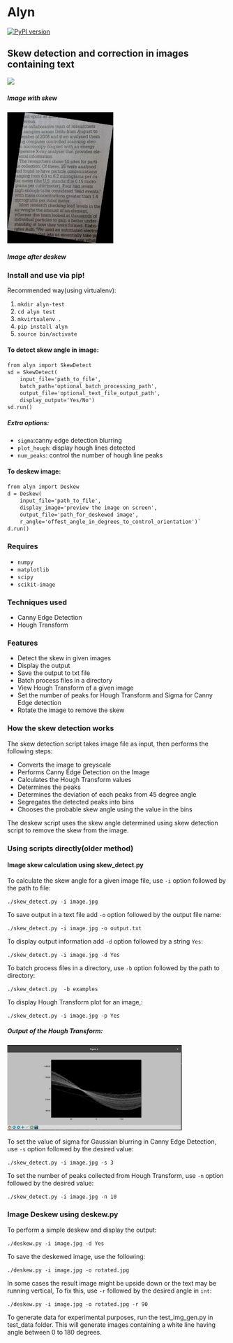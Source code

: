 # Alyn

[![PyPI version](https://badge.fury.io/py/alyn.svg)](https://badge.fury.io/py/alyn)

## Skew detection and correction in images containing text

<img src="/examples/4.jpg" width=400px></img>
<h5>Image with skew</h5>
<img src="sample_output.jpg" height=300px>
<h5>Image after deskew</h5>

### Install and use via pip!

Recommended way(using virtualenv):

1. `mkdir alyn-test`
2. `cd alyn test`
3. `mkvirtualenv .`
4. `pip install alyn`
5. `source bin/activate`

#### To detect skew angle in image:

```
from alyn import SkewDetect
sd = SkewDetect(
	input_file='path_to_file',
	batch_path='optional_batch_processing_path',
	output_file='optional_text_file_output_path',
	display_output='Yes/No')
sd.run()
```

##### Extra options:

* `sigma`:canny edge detection blurring
* `plot_hough`: display hough lines detected
* `num_peaks`: control the number of hough line peaks

#### To deskew image:

```
from alyn import Deskew
d = Deskew(
	input_file='path_to_file',
	display_image='preview the image on screen',
	output_file='path_for_deskewed image',
	r_angle='offest_angle_in_degrees_to_control_orientation')`
d.run()
```
### Requires

* `numpy`
* `matplotlib`
* `scipy`
* `scikit-image`

### Techniques used

* Canny Edge Detection
* Hough Transform

### Features

* Detect the skew in given images
* Display the output 
* Save the output to txt file
* Batch process files in a directory
* View Hough Transform of a given image
* Set the number of peaks for Hough Transform and Sigma for Canny Edge detection
* Rotate the image to remove the skew

### How the skew detection works

The skew detection script takes image file as input, then performs the following steps:

* Converts the image to greyscale
* Performs Canny Edge Detection on the Image
* Calculates the Hough Transform values
* Determines the peaks
* Determines the deviation of each peaks from 45 degree angle
* Segregates the detected peaks into bins
* Chooses the probable skew angle using the value in the bins

The deskew script uses the skew angle determined using skew detection script to remove the skew from the image.

### Using scripts directly(older method)

#### Image skew calculation using skew_detect.py

To calculate the skew angle for a given image file, use `-i` option followed by the path to file:

	./skew_detect.py -i image.jpg

To save output in a text file add `-o` option followed by the output file name:
	
	./skew_detect.py -i image.jpg -o output.txt

To display output information add `-d` option followed by a string `Yes`:
	
	./skew_detect.py -i image.jpg -d Yes

To batch process files in a directory, use `-b` option followed by the path to directory:
	
	./skew_detect.py  -b examples

To display Hough Transform plot for an image,:
	
	./skew_detect.py -i image.jpg -p Yes

##### Output of the Hough Transform:

<img src="hough.jpg" width="400px">	

To set the value of sigma for Gaussian blurring in Canny Edge Detection,  use `-s` option followed by the desired value:
	
	./skew_detect.py -i image.jpg -s 3

To set the number of peaks collected from Hough Transform, use `-n` option followed by the desired value:

	./skew_detect.py -i image.jpg -n 10

### Image Deskew using deskew.py

To perform a simple deskew and display the output:
	
	./deskew.py -i image.jpg -d Yes

To save the deskewed image, use the following:

	./deskew.py -i image.jpg -o rotated.jpg

In some cases the result image might be upside down or the text may be running vertical, To fix this, use `-r` followed by the desired angle in `int`:
	
	./deskew.py -i image.jpg -o rotated.jpg -r 90

To generate data for experimental purposes, run the test_img_gen.py in test_data folder. This will generate images containing a white line having angle between 0 to 180 degrees.
